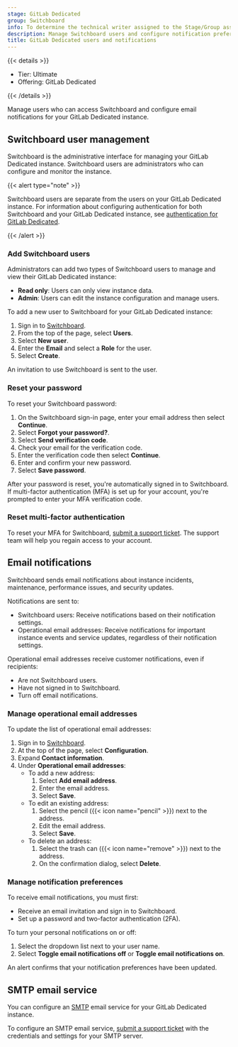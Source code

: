 ```yaml
---
stage: GitLab Dedicated
group: Switchboard
info: To determine the technical writer assigned to the Stage/Group associated with this page, see https://handbook.gitlab.com/handbook/product/ux/technical-writing/#assignments
description: Manage Switchboard users and configure notification preferences, including SMTP email service settings.
title: GitLab Dedicated users and notifications
---
```


{{< details >}}

- Tier: Ultimate
- Offering: GitLab Dedicated

{{< /details >}}

Manage users who can access Switchboard and configure email notifications for your GitLab Dedicated instance.

## Switchboard user management

Switchboard is the administrative interface for managing your GitLab Dedicated instance.
Switchboard users are administrators who can configure and monitor the instance.

{{< alert type="note" >}}

Switchboard users are separate from the users on your GitLab Dedicated instance.
For information about configuring authentication for both Switchboard and your GitLab Dedicated instance,
see [authentication for GitLab Dedicated](authentication/_index.md).

{{< /alert >}}

### Add Switchboard users

Administrators can add two types of Switchboard users to manage and view their GitLab Dedicated instance:

- **Read only**: Users can only view instance data.
- **Admin**: Users can edit the instance configuration and manage users.

To add a new user to Switchboard for your GitLab Dedicated instance:

1. Sign in to [Switchboard](https://console.gitlab-dedicated.com/).
1. From the top of the page, select **Users**.
1. Select **New user**.
1. Enter the **Email** and select a **Role** for the user.
1. Select **Create**.

An invitation to use Switchboard is sent to the user.

### Reset your password

To reset your Switchboard password:

1. On the Switchboard sign-in page, enter your email address then select **Continue**.
1. Select **Forgot your password?**.
1. Select **Send verification code**.
1. Check your email for the verification code.
1. Enter the verification code then select **Continue**.
1. Enter and confirm your new password.
1. Select **Save password**.

After your password is reset, you're automatically signed in to Switchboard.
If multi-factor authentication (MFA) is set up for your account, you're prompted to enter your MFA verification code.

### Reset multi-factor authentication

To reset your MFA for Switchboard, [submit a support ticket](https://support.gitlab.com/hc/en-us/requests/new?ticket_form_id=4414917877650). 
The support team will help you regain access to your account.

## Email notifications

Switchboard sends email notifications about instance incidents, maintenance, performance issues, and security updates.

Notifications are sent to:

- Switchboard users: Receive notifications based on their notification settings.
- Operational email addresses: Receive notifications for important instance events and service updates,
  regardless of their notification settings.

Operational email addresses receive customer notifications, even if recipients:

- Are not Switchboard users.
- Have not signed in to Switchboard.
- Turn off email notifications.

### Manage operational email addresses

To update the list of operational email addresses:

1. Sign in to [Switchboard](https://console.gitlab-dedicated.com/).
1. At the top of the page, select **Configuration**.
1. Expand **Contact information**.
1. Under **Operational email addresses**:
   - To add a new address:
     1. Select **Add email address**.
     1. Enter the email address.
     1. Select **Save**.
   - To edit an existing address:
     1. Select the pencil ({{< icon name="pencil" >}}) next to the address.
     1. Edit the email address.
     1. Select **Save**.
   - To delete an address:
     1. Select the trash can ({{< icon name="remove" >}}) next to the address.
     1. On the confirmation dialog, select **Delete**.

### Manage notification preferences

To receive email notifications, you must first:

- Receive an email invitation and sign in to Switchboard.
- Set up a password and two-factor authentication (2FA).

To turn your personal notifications on or off:

1. Select the dropdown list next to your user name.
1. Select **Toggle email notifications off** or **Toggle email notifications on**.

An alert confirms that your notification preferences have been updated.

## SMTP email service

You can configure an [SMTP](../../../subscriptions/gitlab_dedicated/_index.md#email-service) email service for your GitLab Dedicated instance.

To configure an SMTP email service, [submit a support ticket](https://support.gitlab.com/hc/en-us/requests/new?ticket_form_id=4414917877650)
with the credentials and settings for your SMTP server.
